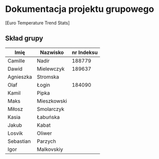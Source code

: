 # Dokumentacja projektu grupowego

[Euro Temperature Trend Stats]

## Skład grupy

| Imię     | Nazwisko   | nr Indeksu |
| -------- | ---------- | ---------- |
| Camille  | Nadir      | 188779     |
| Dawid    | Mielewczyk | 189637     |
| Agnieszka| Stromska   |            |
| Olaf     | Łogin      | 184090     |
| Kamil    | Pipka      |            |
| Maks     | Mieszkowski|            |
| Miłosz   | Smolarczyk |            |
| Kasia    | Łabuńska   |            |
| Jakub    | Kabat      |            |
| Losvik   | Oliwer     |            |
| Sebastian| Parzych    |            |
| Igor     | Malkovskiy |            |